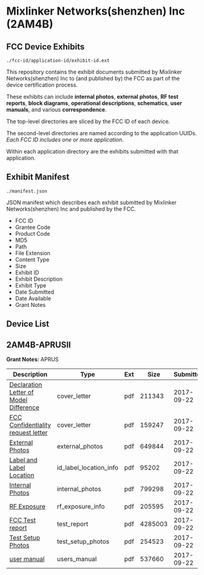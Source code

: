 # Mixlinker Networks(shenzhen) Inc (2AM4B)
## FCC Device Exhibits

```
./fcc-id/application-id/exhibit-id.ext
```

This repository contains the exhibit documents submitted by Mixlinker Networks(shenzhen) Inc to (and published by) the FCC as part of the device certification process.

These exhibits can include **internal photos**, **external photos**, **RF test reports**, **block diagrams**, **operational descriptions**, **schematics**, **user manuals**, and various **correspondence**.

The top-level directories are sliced by the FCC ID of each device.

The second-level directories are named according to the application UUIDs. *Each FCC ID includes one or more application.*

Within each application directory are the exhibits submitted with that application. 

## Exhibit Manifest

```
./manifest.json
```

JSON manifest which describes each exhibit submitted by Mixlinker Networks(shenzhen) Inc and published by the FCC.

- FCC ID
- Grantee Code
- Product Code
- MD5
- Path
- File Extension
- Content Type
- Size
- Exhibit ID
- Exhibit Description
- Exhibit Type
- Date Submitted
- Date Available
- Grant Notes

## Device List
## 2AM4B-APRUSII
**Grant Notes:** APRUS

| Description | Type | Ext | Size | Submitted | Available |
| ----------- | ---- | --- | ---- | --------- | --------- |
| [Declaration Letter of Model Difference](2AM4B-APRUSII/741ba19baf362bdd7668ddb9cfb17a0a/3574476.pdf) | cover_letter | pdf | 211343 | 2017-09-22 | 2017-09-22 |
| [FCC Confidentiality request letter](2AM4B-APRUSII/741ba19baf362bdd7668ddb9cfb17a0a/3574481.pdf) | cover_letter | pdf | 159247 | 2017-09-22 | 2017-09-22 |
| [External Photos](2AM4B-APRUSII/741ba19baf362bdd7668ddb9cfb17a0a/3574479.pdf) | external_photos | pdf | 649844 | 2017-09-22 | 2017-09-22 |
| [Label and Label Location](2AM4B-APRUSII/741ba19baf362bdd7668ddb9cfb17a0a/3574487.pdf) | id_label_location_info | pdf | 95202 | 2017-09-22 | 2017-09-22 |
| [Internal Photos](2AM4B-APRUSII/741ba19baf362bdd7668ddb9cfb17a0a/3574485.pdf) | internal_photos | pdf | 799298 | 2017-09-22 | 2017-09-22 |
| [RF Exposure](2AM4B-APRUSII/741ba19baf362bdd7668ddb9cfb17a0a/3574493.pdf) | rf_exposure_info | pdf | 205595 | 2017-09-22 | 2017-09-22 |
| [FCC Test report](2AM4B-APRUSII/741ba19baf362bdd7668ddb9cfb17a0a/3574483.pdf) | test_report | pdf | 4285003 | 2017-09-22 | 2017-09-22 |
| [Test Setup Photos](2AM4B-APRUSII/741ba19baf362bdd7668ddb9cfb17a0a/3574502.pdf) | test_setup_photos | pdf | 254523 | 2017-09-22 | 2017-09-22 |
| [user manual](2AM4B-APRUSII/741ba19baf362bdd7668ddb9cfb17a0a/3574506.pdf) | users_manual | pdf | 537660 | 2017-09-22 | 2017-09-22 |
